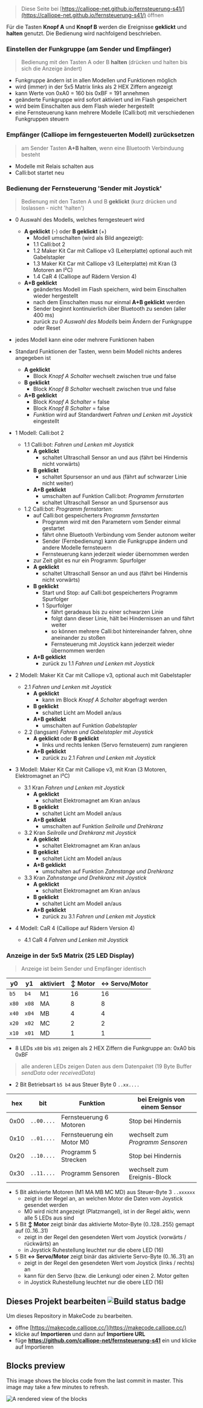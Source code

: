 
> Diese Seite bei [https://calliope-net.github.io/fernsteuerung-s41/](https://calliope-net.github.io/fernsteuerung-s41/) öffnen

Für die Tasten **Knopf A** und **Knopf B** werden die Ereignisse **geklickt** und **halten** genutzt. Die Bedienung wird nachfolgend beschrieben. 

### Einstellen der Funkgruppe (am Sender und Empfänger)

> Bedienung mit den Tasten A oder B **halten** (drücken und halten bis sich die Anzeige ändert)

* Funkgruppe ändern ist in allen Modellen und Funktionen möglich
* wird (immer) in der 5x5 Matrix links als 2 HEX Ziffern angezeigt
* kann Werte von 0xA0 = 160 bis 0xBF = 191 annehmen
* geänderte Funkgruppe wird sofort aktiviert und im Flash gespeichert
* wird beim Einschalten aus dem Flash wieder hergestellt
* eine Fernsteuerung kann mehrere Modelle (Calli:bot) mit verschiedenen Funkgruppen steuern

### Empfänger (Calliope im ferngesteuerten Modell) zurücksetzen

> am Sender Tasten **A+B halten**, wenn eine Bluetooth Verbinduung besteht

* Modelle mit Relais schalten aus
* Calli:bot startet neu

### Bedienung der Fernsteuerung 'Sender mit Joystick'

> Bedienung mit den Tasten A und B **geklickt** (kurz drücken und loslassen - nicht 'halten')

* 0 Auswahl des Modells, welches ferngesteuert wird
  * **A geklickt** (-) oder **B geklickt** (+)
    * Modell umschalten (wird als Bild angezeigt):
    * 1.1 Calli:bot 2
    * 1.2 Maker Kit Car mit Calliope v3 (Leiterplatte) optional auch mit Gabelstapler
    * 1.3 Maker Kit Car mit Calliope v3 (Leiterplatte) mit Kran (3 Motoren an I²C)
    * 1.4 CaR 4 (Calliope auf Rädern Version 4)
  * **A+B geklickt**
    * geändertes Modell im Flash speichern, wird beim Einschalten wieder hergestellt
    * nach dem Einschalten muss nur einmal **A+B geklickt** werden
    * Sender beginnt kontinuierlich über Bluetooth zu senden (aller 400 ms)
    * zurück zu *0 Auswahl des Modells* beim Ändern der Funkgruppe oder Reset

* jedes Modell kann eine oder mehrere Funktionen haben
* Standard Funktionen der Tasten, wenn beim Modell nichts anderes angegeben ist
  * **A geklickt** 
    * Block *Knopf A Schalter* wechselt zwischen true und false
  * **B geklickt**
    * Block *Knopf B Schalter* wechselt zwischen true und false
  * **A+B geklickt**
    * Block *Knopf A Schalter* = false
    * Block *Knopf B Schalter* = false
    * *Funktion* wird auf Standardwert *Fahren und Lenken mit Joystick* eingestellt

* 1 Modell: Calli:bot 2
  * 1.1 Calli:bot: *Fahren und Lenken mit Joystick*
    * **A geklickt**
      * schaltet Ultraschall Sensor an und aus (fährt bei Hindernis nicht vorwärts)
    * **B geklickt**
      * schaltet Spursensor an und aus (fährt auf schwarzer Linie nicht weiter)
    * **A+B geklickt**
      * umschalten auf Funktion Calli:bot: *Programm fernstarten*
      * schaltet Ultraschall Sensor an und Spursensor aus
  * 1.2 Calli:bot: *Programm fernstarten*:
    * auf Calli:bot gespeicherters *Programm fernstarten*
      * Programm wird mit den Parametern vom Sender einmal gestartet
      * fährt ohne Bluetooth Verbindung vom Sender autonom weiter
      * Sender (Fernbedienung) kann die Funkgruppe ändern und andere Modelle fernsteuern
      * Fernsteuerung kann jederzeit wieder übernommen werden
    * zur Zeit gibt es nur ein Programm: Spurfolger
    * **A geklickt**
      * schaltet Ultraschall Sensor an und aus (fährt bei Hindernis nicht vorwärts)
    * **B geklickt**
      * Start und Stop: auf Calli:bot gespeicherters Programm Spurfolger
      * 1 Spurfolger
        * fährt geradeaus bis zu einer schwarzen Linie
        * folgt dann dieser Linie, hält bei Hindernissen an und fährt weiter
        * so können mehrere Calli:bot hintereinander fahren, ohne aneinander zu stoßen
        * Fernsteuerung mit Joystick kann jederzeit wieder übernommen werden
    * **A+B geklickt**
      * zurück zu 1.1 *Fahren und Lenken mit Joystick*

* 2 Modell: Maker Kit Car mit Calliope v3, optional auch mit Gabelstapler
  * 2.1 *Fahren und Lenken mit Joystick*
    * **A geklickt**
      * kann im Block *Knopf A Schalter* abgefragt werden
    * **B geklickt**
      * schaltet Licht am Modell an/aus
    * **A+B geklickt**
      * umschalten auf Funktion *Gabelstapler*
  * 2.2 (langsam) *Fahren und Gabelstapler mit Joystick*
    * **A geklickt** oder **B geklickt**
      * links und rechts lenken (Servo fernsteuern) zum rangieren
    * **A+B geklickt**
      * zurück zu 2.1 *Fahren und Lenken mit Joystick*

* 3 Modell: Maker Kit Car mit Calliope v3, mit Kran (3 Motoren, Elektromagnet an I²C)
  * 3.1 Kran *Fahren und Lenken mit Joystick*
    * **A geklickt**
      * schaltet Elektromagnet am Kran an/aus
    * **B geklickt**
      * schaltet Licht am Modell an/aus
    * **A+B geklickt**
      * umschalten auf Funktion *Seilrolle und Drehkranz*
  * 3.2 Kran *Seilrolle und Drehkranz mit Joystick*
    * **A geklickt**
      * schaltet Elektromagnet am Kran an/aus
    * **B geklickt**
      * schaltet Licht am Modell an/aus
    * **A+B geklickt**
      * umschalten auf Funktion *Zahnstange und Drehkranz*
  * 3.3 Kran *Zahnstange und Drehkranz mit Joystick*
    * **A geklickt**
      * schaltet Elektromagnet am Kran an/aus
    * **B geklickt**
      * schaltet Licht am Modell an/aus
    * **A+B geklickt**
      * zurück zu 3.1 *Fahren und Lenken mit Joystick*

* 4 Modell: CaR 4 (Calliope auf Rädern Version 4)
  * 4.1 CaR 4 *Fahren und Lenken mit Joystick*

### Anzeige in der 5x5 Matrix (25 LED Display)

> Anzeige ist beim Sender und Empfänger identisch

y0|y1|aktiviert|↕ Motor|↔ Servo/Motor
---|---|---|---|---
<code>b5</code>|<code>b4</code>|M1|16|16
<code>x80</code>|<code>x08</code>|MA|8|8
<code>x40</code>|<code>x04</code>|MB|4|4
<code>x20</code>|<code>x02</code>|MC|2|2
<code>x10</code>|<code>x01</code>|MD|1|1

* 8 LEDs <code>x80</code> bis <code>x01</code> zeigen als 2 HEX Ziffern die Funkgruppe an: 0xA0 bis 0xBF

> alle anderen LEDs zeigen Daten aus dem Datenpaket (19 Byte Buffer *sendData* oder *receivedData*)

* 2 Bit Betriebsart <code>b5 b4</code> aus Steuer Byte 0 <code>..xx....</code>

hex|bit|Funktion|bei Ereignis von einem Sensor
---|---|---|---
0x00|<code>..00....</code>|Fernsteuerung 6 Motoren|Stop bei Hindernis
0x10|<code>..01....</code>|Fernsteuerung ein Motor M0|wechselt zum *Programm Sensoren*
0x20|<code>..10....</code>|Programm 5 Strecken|Stop bei Hindernis
0x30|<code>..11....</code>|Programm Sensoren|wechselt zum Ereignis-Block

* 5 Bit aktivierte Motoren (M1 MA MB MC MD) aus Steuer-Byte 3 <code>..xxxxxx</code>
  * zeigt in der Regel an, an welchen Motor die Daten vom Joystick gesendet werden
  * M0 wird nicht angezeigt (Platzmangel), ist in der Regel aktiv, wenn alle 5 LEDs aus sind
* 5 Bit **↕ Motor** zeigt binär das aktivierte Motor-Byte (0..128..255) gemapt auf (0..16..31)
  * zeigt in der Regel den gesendeten Wert vom Joystick (vorwärts / rückwärts) an
  * in Joystick Ruhestellung leuchtet nur die obere LED (16)
* 5 Bit **↔ Servo/Motor** zeigt binär das aktivierte Servo-Byte (0..16..31) an
  * zeigt in der Regel den gesendeten Wert vom Joystick (links / rechts) an
  * kann für den Servo (bzw. die Lenkung) oder einen 2. Motor gelten
  * in Joystick Ruhestellung leuchtet nur die obere LED (16)


## Dieses Projekt bearbeiten ![Build status badge](https://github.com/calliope-net/fernsteuerung-s41/workflows/MakeCode/badge.svg)

Um dieses Repository in MakeCode zu bearbeiten.

* öffne [https://makecode.calliope.cc/](https://makecode.calliope.cc/)
* klicke auf **Importieren** und dann auf **Importiere URL**
* füge **https://github.com/calliope-net/fernsteuerung-s41** ein und klicke auf Importieren

## Blocks preview

This image shows the blocks code from the last commit in master.
This image may take a few minutes to refresh.

![A rendered view of the blocks](https://github.com/calliope-net/fernsteuerung-s41/raw/master/.github/makecode/blocks.png)

